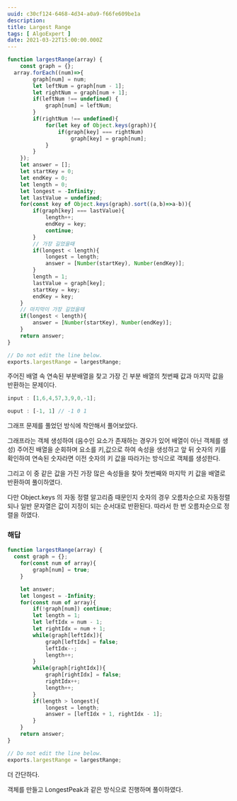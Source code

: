 ```yaml
---
uuid: c30cf124-6468-4d34-a0a9-f66fe609be1a
description: 
title: Largest Range
tags: [ AlgoExpert ]
date: 2021-03-22T15:00:00.000Z
---
```








```jsx
function largestRange(array) {
	const graph = {};
  array.forEach((num)=>{
		graph[num] = num;
		let leftNum = graph[num - 1];
		let rightNum = graph[num + 1];
		if(leftNum !== undefined) {
			graph[num] = leftNum;
		}
		if(rightNum !== undefined){
			for(let key of Object.keys(graph)){
				if(graph[key] === rightNum)
					graph[key] = graph[num];
			}
		}
	});
	let answer = [];
	let startKey = 0;
	let endKey = 0;
	let length = 0;
	let longest = -Infinity;
	let lastValue = undefined;
	for(const key of Object.keys(graph).sort((a,b)=>a-b)){
		if(graph[key] === lastValue){
			length++;
			endKey = key;
			continue;
		}
		// 가장 길었을때
		if(longest < length){
			longest = length;
			answer = [Number(startKey), Number(endKey)];
		}
		length = 1;
		lastValue = graph[key];
		startKey = key;
		endKey = key;
	}
	// 마지막이 가장 길었을때
	if(longest < length){
		answer = [Number(startKey), Number(endKey)];
	}
	return answer;
}

// Do not edit the line below.
exports.largestRange = largestRange;
```

주어진 배열 속 연속된 부분배열을 찾고 가장 긴 부분 배열의 첫번째 값과 마지막 값을 반환하는 문제이다.

```jsx
input : [1,6,4,57,3,9,0,-1];

ouput : [-1, 1] // -1 0 1
```

그래프 문제를 풀었던 방식에 착안해서 풀어보았다.

그래프라는 객체 생성하여 (음수인 요소가 존재하는 경우가 있어 배열이 아닌 객체를 생성) 주어진 배열을 순회하며 요소를 키,값으로 하여 속성을 생성하고 앞 뒤 숫자의 키를 확인하여 연속된 숫자라면 이전 숫자의 키 값을 따라가는 방식으로 객체를 생성한다.

그리고 이 중 같은 값을 가진 가장 많은 속성들을 찾아 첫번째와 마지막 키 값을 배열로 반환하여 풀이하였다.

다만 Object.keys 의 자동 정렬 알고리즘 때문인지 숫자의 경우 오름차순으로 자동정렬되나 일반 문자열은 값이 지정이 되는 순서대로 반환된다. 따라서 한 번 오름차순으로 정렬을 하였다.

### 해답

```jsx
function largestRange(array) {
  const graph = {};
	for(const num of array){
		graph[num] = true;
	}

	let answer;
	let longest = -Infinity;
	for(const num of array){
		if(!graph[num]) continue;
		let length = 1;
		let leftIdx = num - 1;
		let rightIdx = num + 1;
		while(graph[leftIdx]){
			graph[leftIdx] = false;
			leftIdx--;
			length++;
		}
		while(graph[rightIdx]){
			graph[rightIdx] = false;
			rightIdx++;
			length++;
		}
		if(length > longest){
			longest = length;
			answer = [leftIdx + 1, rightIdx - 1];
		}
	}
	return answer;
}

// Do not edit the line below.
exports.largestRange = largestRange;
```

더 간단하다.

객체를 만들고 LongestPeak과 같은 방식으로 진행하며 풀이하였다.